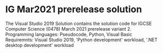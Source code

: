 # IG Mar2021 prerelease solution
The Visual Studio 2019 Solution contains the solution code for IGCSE Computer Science (0478) March 2021 prerelease variant 2.  
Programming languages: Pseudocode, Python, Visual Basic  
Requiremnts: Visual Studio 2019, 'Python development' workload, '.NET desktop development' workload
